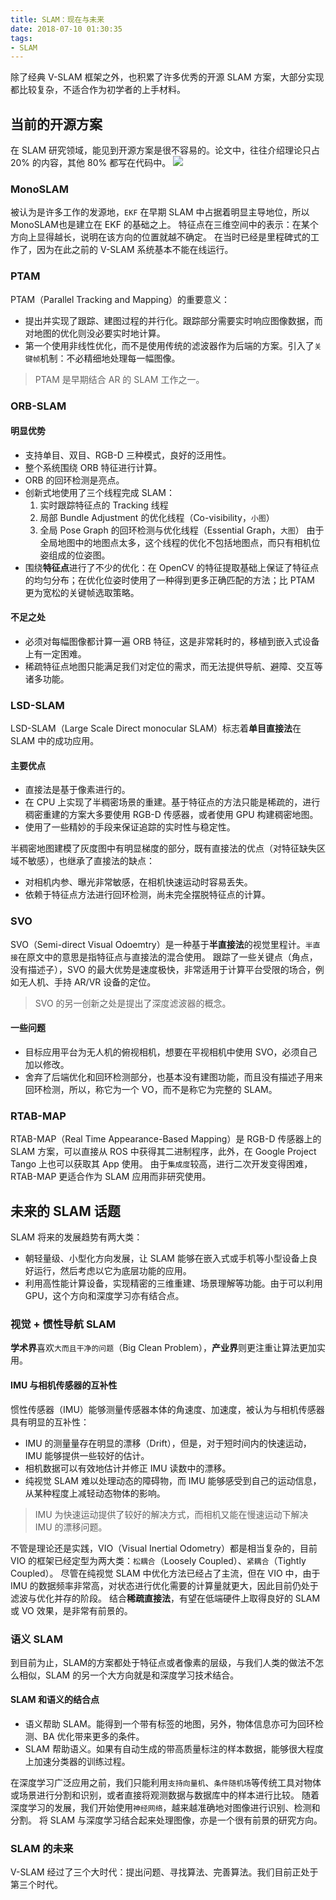 ```yaml
---
title: SLAM：现在与未来
date: 2018-07-10 01:30:35
tags:
- SLAM
---
```

除了经典 V-SLAM 框架之外，也积累了许多优秀的开源 SLAM 方案，大部分实现都比较复杂，不适合作为初学者的上手材料。
## 当前的开源方案
在 SLAM 研究领域，能见到开源方案是很不容易的。论文中，往往介绍理论只占 20% 的内容，其他 80% 都写在代码中。
![](https://raw.githubusercontent.com/snlndod/mPOST/master/SLAM/14_1.jpeg)
<!--more-->
### MonoSLAM
被认为是许多工作的发源地，`EKF` 在早期 SLAM 中占据着明显主导地位，所以 MonoSLAM也是建立在 EKF 的基础之上。
特征点在三维空间中的表示：在某个方向上显得越长，说明在该方向的位置就越不确定。 
在当时已经是里程碑式的工作了，因为在此之前的 V-SLAM 系统基本不能在线运行。
### PTAM
PTAM（Parallel Tracking and Mapping）的重要意义：
- 提出并实现了跟踪、建图过程的并行化。跟踪部分需要实时响应图像数据，而对地图的优化则没必要实时地计算。
- 第一个使用非线性优化，而不是使用传统的滤波器作为后端的方案。引入了`关键帧`机制：不必精细地处理每一幅图像。

> PTAM 是早期结合 AR 的 SLAM 工作之一。

### ORB-SLAM
#### 明显优势
- 支持单目、双目、RGB-D 三种模式，良好的泛用性。
- 整个系统围绕 ORB 特征进行计算。
- ORB 的回环检测是亮点。
- 创新式地使用了三个线程完成 SLAM：
	1. 实时跟踪特征点的 Tracking 线程
	2. 局部 Bundle Adjustment 的优化线程（Co-visibility，`小图`）
	3. 全局 Pose Graph 的回环检测与优化线程（Essential Graph，`大图`）
	由于全局地图中的地图点太多，这个线程的优化不包括地图点，而只有相机位姿组成的位姿图。
- 围绕**特征点**进行了不少的优化：在 OpenCV 的特征提取基础上保证了特征点的均匀分布；在优化位姿时使用了一种得到更多正确匹配的方法；比 PTAM 更为宽松的关键帧选取策略。

#### 不足之处
* 必须对每幅图像都计算一遍 ORB 特征，这是非常耗时的，移植到嵌入式设备上有一定困难。
* 稀疏特征点地图只能满足我们对定位的需求，而无法提供导航、避障、交互等诸多功能。

### LSD-SLAM
LSD-SLAM（Large Scale Direct monocular SLAM）标志着**单目直接法**在 SLAM 中的成功应用。
#### 主要优点
* 直接法是基于像素进行的。
* 在 CPU 上实现了半稠密场景的重建。基于特征点的方法只能是稀疏的，进行稠密重建的方案大多要使用 RGB-D 传感器，或者使用 GPU 构建稠密地图。
* 使用了一些精妙的手段来保证追踪的实时性与稳定性。

半稠密地图建模了灰度图中有明显梯度的部分，既有直接法的优点（对特征缺失区域不敏感），也继承了直接法的缺点：
* 对相机内参、曝光非常敏感，在相机快速运动时容易丢失。
* 依赖于特征点方法进行回环检测，尚未完全摆脱特征点的计算。

### SVO
SVO（Semi-direct Visual Odoemtry）是一种基于**半直接法**的视觉里程计。`半直接`在原文中的意思是指特征点与直接法的混合使用。
跟踪了一些关键点（角点，没有描述子），SVO 的最大优势是速度极快，非常适用于计算平台受限的场合，例如无人机、手持 AR/VR 设备的定位。
> SVO 的另一创新之处是提出了深度滤波器的概念。

#### 一些问题
- 目标应用平台为无人机的俯视相机，想要在平视相机中使用 SVO，必须自己加以修改。
- 舍弃了后端优化和回环检测部分，也基本没有建图功能，而且没有描述子用来回环检测，所以，称它为一个 VO，而不是称它为完整的 SLAM。

### RTAB-MAP
RTAB-MAP（Real Time Appearance-Based Mapping）是 RGB-D 传感器上的 SLAM 方案，可以直接从 ROS 中获得其二进制程序，此外，在 Google Project Tango 上也可以获取其 App 使用。
由于`集成度`较高，进行二次开发变得困难，RTAB-MAP 更适合作为 SLAM 应用而非研究使用。
## 未来的 SLAM 话题
SLAM 将来的发展趋势有两大类：
- 朝轻量级、小型化方向发展，让 SLAM 能够在嵌入式或手机等小型设备上良好运行，然后考虑以它为底层功能的应用。
- 利用高性能计算设备，实现精密的三维重建、场景理解等功能。由于可以利用 GPU，这个方向和深度学习亦有结合点。

### 视觉 + 惯性导航 SLAM
**学术界**喜欢`大而且干净的问题`（Big Clean Problem），**产业界**则更注重让算法更加实用。
#### IMU 与相机传感器的互补性
惯性传感器（IMU）能够测量传感器本体的角速度、加速度，被认为与相机传感器具有明显的互补性：
- IMU 的测量量存在明显的漂移（Drift），但是，对于短时间内的快速运动，IMU 能够提供一些较好的估计。
- 相机数据可以有效地估计并修正 IMU 读数中的漂移。
- 纯视觉 SLAM 难以处理动态的障碍物，而 IMU 能够感受到自己的运动信息，从某种程度上减轻动态物体的影响。

> IMU 为快速运动提供了较好的解决方式，而相机又能在慢速运动下解决 IMU 的漂移问题。

不管是理论还是实践，VIO（Visual Inertial Odometry）都是相当复杂的，目前 VIO 的框架已经定型为两大类：`松耦合`（Loosely Coupled）、`紧耦合`（Tightly Coupled）。
尽管在纯视觉 SLAM 中优化方法已经占了主流，但在 VIO 中，由于 IMU 的数据频率非常高，对状态进行优化需要的计算量就更大，因此目前仍处于滤波与优化并存的阶段。
结合**稀疏直接法**，有望在低端硬件上取得良好的 SLAM 或 VO 效果，是非常有前景的。
### 语义 SLAM
到目前为止，SLAM的方案都处于特征点或者像素的层级，与我们人类的做法不怎么相似，SLAM 的另一个大方向就是和深度学习技术结合。
#### SLAM 和语义的结合点
- 语义帮助 SLAM。能得到一个带有标签的地图，另外，物体信息亦可为回环检测、BA 优化带来更多的条件。
- SLAM 帮助语义。如果有自动生成的带高质量标注的样本数据，能够很大程度上加速分类器的训练过程。

在深度学习广泛应用之前，我们只能利用`支持向量机`、`条件随机场`等传统工具对物体或场景进行分割和识别，或者直接将观测数据与数据库中的样本进行比较。
随着深度学习的发展，我们开始使用`神经网络`，越来越准确地对图像进行识别、检测和分割。
将 SLAM 与深度学习结合起来处理图像，亦是一个很有前景的研究方向。
### SLAM 的未来
V-SLAM 经过了三个大时代：提出问题、寻找算法、完善算法。我们目前正处于第三个时代。
